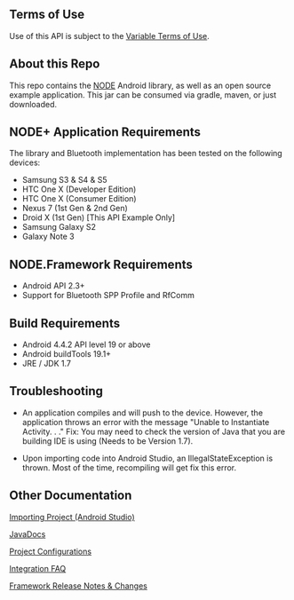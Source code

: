 Terms of Use
---
Use of this API is subject to the [Variable Terms of Use](http://variableinc.com/terms-use-license/).

About this Repo
---
This repo contains the [NODE](http://nodesensors.com) Android library, as well as an open source example application.
This jar can be consumed via gradle, maven, or just downloaded. 




NODE+ Application Requirements
---
The library and Bluetooth implementation has been tested on the following devices:
	
* Samsung S3 & S4  & S5
* HTC One X (Developer Edition)
* HTC One X (Consumer Edition)
* Nexus 7 (1st Gen & 2nd Gen)
* Droid X (1st Gen) [This API Example Only]
* Samsung Galaxy S2
* Galaxy Note 3


NODE.Framework Requirements
---    
* Android API 2.3+
* Support for Bluetooth SPP Profile and RfComm
    


Build Requirements
---
* Android 4.4.2 API level 19 or above
* Android buildTools 19.1+
* JRE / JDK 1.7  



Troubleshooting
----

* An application compiles and will push to the device.
However, the application throws an error with the message "Unable to Instantiate Activity. . ." 
Fix: You may need to check the version of Java that you are building IDE is using (Needs to be Version 1.7).


* Upon importing code into Android Studio, an IllegalStateException is thrown. 
Most of the time, recompiling will get fix this error.  


Other Documentation
---  

[Importing Project (Android Studio)](https://bitbucket.org/variabletech/libnode-android-public/wiki/Project%20Setup%20%28Android%20Studio%29)

[JavaDocs](http://variabletech.bitbucket.org/framework/android/doc)

[Project Configurations](https://bitbucket.org/variabletech/libnode-android-public/wiki/Project%20Configuration)

[Integration FAQ](https://bitbucket.org/variabletech/libnode-android-public/wiki/Integration%20FAQ)

[Framework Release Notes & Changes](https://bitbucket.org/variabletech/libnode-android-public/src/8136fca96066e1296f1aeb3bbe69fb44e21e9366/api%20example/?at=master)